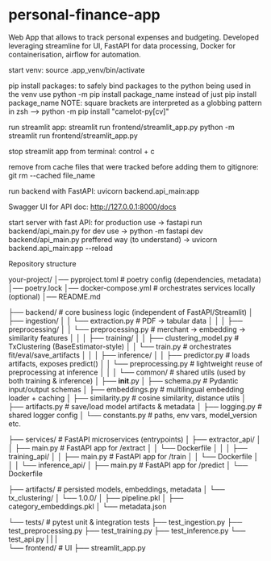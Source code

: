 # personal-finance-app
Web App that allows to track personal expenses and budgeting. Developed leveraging streamline for UI, FastAPI  for data processing, Docker for containerisation, airflow for automation. 



start venv:
    source .app_venv/bin/activate

pip install packages:
    to safely bind packages to the python being used in the venv use python -m pip install package_name instead of just pip install package_name
    NOTE: square brackets are interpreted as a globbing pattern in zsh --> python -m pip install "camelot-py[cv]"

run streamlit app:
   streamlit run frontend/streamlit_app.py
   python -m streamlit run frontend/streamlit_app.py

stop streamlit app from terminal:
    control + c

remove from cache files that were tracked before adding them to gitignore:
    git rm --cached file_name

run backend with FastAPI:
    uvicorn backend.api_main:app 

Swagger UI for API doc:
    http://127.0.0.1:8000/docs 

start server with fast API:
    for production use -> fastapi run backend/api_main.py
    for dev use -> python -m fastapi dev backend/api_main.py
    preffered way (to understand) -> uvicorn backend.api_main:app --reload




Repository structure

your-project/
│── pyproject.toml           # poetry config (dependencies, metadata)
│── poetry.lock
│── docker-compose.yml       # orchestrates services locally (optional)
│── README.md

├── backend/                 # core business logic (independent of FastAPI/Streamlit)
│   ├── ingestion/
│   │   └── extraction.py    # PDF → tabular data
│   │
│   ├── preprocessing/
│   │   └── preprocessing.py # merchant → embedding → similarity features
│   │
│   ├── training/
│   │   ├── clustering_model.py  # TxClustering (BaseEstimator-style)
│   │   └── train.py             # orchestrates fit/eval/save_artifacts
│   │
│   ├── inference/
│   │   ├── predictor.py         # loads artifacts, exposes predict()
│   │   └── preprocessing.py     # lightweight reuse of preprocessing at inference
│   │
│   └── common/                  # shared utils (used by both training & inference)
│       ├── __init__.py
│       ├── schema.py            # Pydantic input/output schemas
│       ├── embeddings.py        # multilingual embedding loader + caching
│       ├── similarity.py        # cosine similarity, distance utils
│       ├── artifacts.py         # save/load model artifacts & metadata
│       ├── logging.py           # shared logger config
│       └── constants.py         # paths, env vars, model_version etc.

├── services/                # FastAPI microservices (entrypoints)
│   ├── extractor_api/
│   │   ├── main.py          # FastAPI app for /extract
│   │   └── Dockerfile
│   │
│   ├── training_api/
│   │   ├── main.py          # FastAPI app for /train
│   │   └── Dockerfile
│   │
│   └── inference_api/
│       ├── main.py          # FastAPI app for /predict
│       └── Dockerfile

├── artifacts/               # persisted models, embeddings, metadata
│   └── tx_clustering/
│       └── 1.0.0/
│           ├── pipeline.pkl
│           ├── category_embeddings.pkl
│           └── metadata.json

└── tests/                   # pytest unit & integration tests
    ├── test_ingestion.py
    ├── test_preprocessing.py
    ├── test_training.py
    ├── test_inference.py
    └── test_api.py
|
|
|    
└── frontend/                   # UI
    ├── streamlit_app.py


